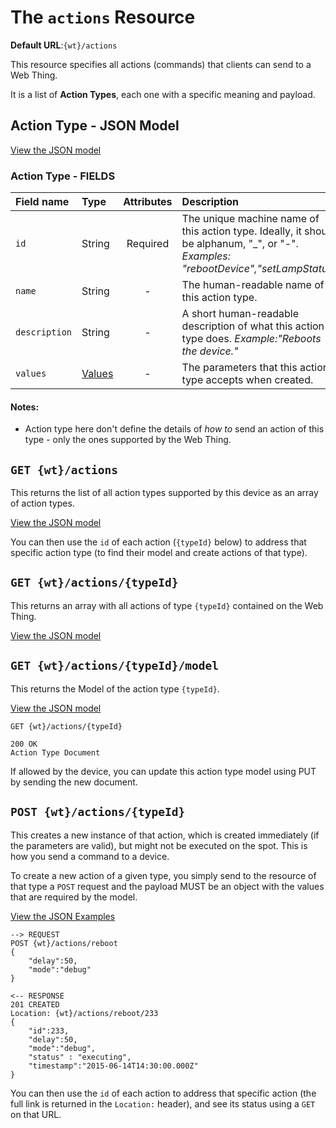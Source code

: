 # The `actions` Resource

**Default URL**:`{wt}/actions`

This resource specifies all actions (commands) that clients can send to a Web Thing.    

It is a list of **Action Types**, each one with a specific meaning and payload.   

## Action Type - JSON Model 

[View the JSON model](action-type-model.json)

### Action Type - FIELDS

| Field name  | Type  | Attributes | Description|
| :------------ |:----------| :-----:|:-----|
| `id` | String | Required | The unique machine name of this action type. Ideally, it should be alphanum, "_", or "-". _Examples: "rebootDevice","setLampStatus"_|
| `name` | String  | - | The human-readable name of this action type. |
| `description` | String  | - | A short human-readable description of what this action type does. _Example:"Reboots the device."_| 
|`values`| [Values](../)| - | The parameters that this action type accepts when created.|

#### Notes:
* Action type here don't define the details of _how to_ send an action of this type - only the ones supported by the Web Thing.   

## `GET {wt}/actions`
This returns the list of all action types supported by this device as an array of action types. 

[View the JSON model](get-actions-example.json)

You can then use the `id` of each action (`{typeId}` below) to address that specific action type (to find their model and create actions of that type).  

## `GET {wt}/actions/{typeId}`

This returns an array with all actions of type `{typeId}` contained on the Web Thing. 

[View the JSON model](get-action-example.json)


## `GET {wt}/actions/{typeId}/model`

This returns the Model of the action type `{typeId}`. 

[View the JSON model](get-action-model-example.json)

```
GET {wt}/actions/{typeId}

200 OK
Action Type Document

```
If allowed by the device, you can update this action type model using PUT by sending the new <actionType> document.  

## `POST {wt}/actions/{typeId}`
This creates a new instance of that action, which is created immediately (if the parameters are valid), but might not be executed on the spot. This is how you send a command to a device.  

To create a new action of a given type, you simply send to the resource of that type a `POST` request and the payload MUST be an object with the values that are required by the model. 
 
[View the JSON Examples](post-action-example.json)

```
--> REQUEST
POST {wt}/actions/reboot
{
	"delay":50,
	"mode":"debug"
}

<-- RESPONSE
201 CREATED
Location: {wt}/actions/reboot/233
{
	"id":233,
	"delay":50,
	"mode":"debug",
	"status" : "executing",
    "timestamp":"2015-06-14T14:30:00.000Z"
}
```
You can then use the `id` of each action to address that specific action (the full link is returned in the `Location:` header), and see its status using a `GET` on that URL.   
